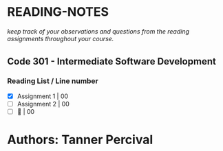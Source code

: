 # READING-NOTES

###### keep track of your observations and questions from the reading assignments throughout your course.

## Code 301 - Intermediate Software Development

### Reading List / Line number
- [x] Assignment 1 | 00
- [ ] Assignment 2 | 00
- [ ] :tada:       | 00

# Authors: Tanner Percival
